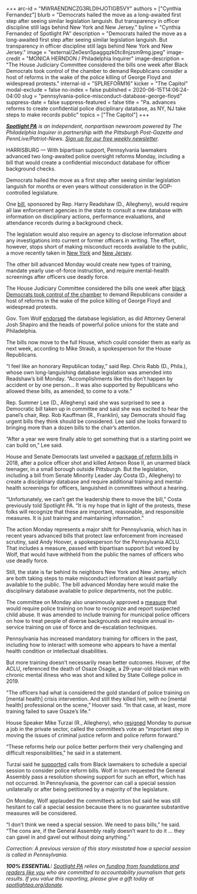 +++
arc-id = "MWRAENDNCZG3RLDIHJOTIGB5VY"
authors = ["Cynthia Fernandez"]
blurb = "Democrats hailed the move as a long-awaited first step after seeing similar legislation languish. But transparency in officer discipline still lags behind New York and New Jersey."
byline = "Cynthia Fernandez of Spotlight PA"
description = "Democrats hailed the move as a long-awaited first step after seeing similar legislation languish. But transparency in officer discipline still lags behind New York and New Jersey."
image = "external/2e0esn5paggqzk0tc8njzsm9mg.jpeg"
image-credit = "MONICA HERNDON / Philadelphia Inquirer"
image-description = "The House Judiciary Committee considered the bills one week after Black Democrats took control of the chamber to demand Republicans consider a host of reforms in the wake of the police killing of George Floyd and widespread protests."
internal-id = "SPLREFORM16"
kicker = "The Capitol"
modal-exclude = false
no-index = false
published = 2020-06-15T14:06:24-04:00
slug = "pennsylvania-police-misconduct-database-george-floyd"
suppress-date = false
suppress-featured = false
title = "Pa. advances reforms to create confidential police disciplinary database, as NY, NJ take steps to make records public"
topics = ["The Capitol"]
+++

<a href="https://www.spotlightpa.org/"><i><b>Spotlight PA</b></i></a><i> is an independent, nonpartisan newsroom powered by The Philadelphia Inquirer in partnership with the Pittsburgh Post-Gazette and PennLive/Patriot-News. </i><a href="https://www.spotlightpa.org/newsletters"><i>Sign up for our free weekly newsletter</i></a><i>.</i>

HARRISBURG — With bipartisan support, Pennsylvania lawmakers advanced two long-awaited police oversight reforms Monday, including a bill that would create a confidential misconduct database for officer background checks.

Democrats hailed the move as a first step after seeing similar legislation languish for months or even years without consideration in the GOP-controlled legislature.

One <a href="https://www.legis.state.pa.us/cfdocs/billInfo/billInfo.cfm?sYear=2019&sInd=0&body=H&type=B&bn=1841">bill</a>, sponsored by Rep. Harry Readshaw (D., Allegheny), would require all law enforcement agencies in the state to consult a new database with information on disciplinary actions, performance evaluations, and attendance records during a background check.

The legislation would also require an agency to disclose information about any investigations into current or former officers in writing. The effort, however, stops short of making misconduct records available to the public, a move recently taken in <a href="https://www.nbcnewyork.com/news/politics/cuomo-expected-to-sign-50-a-repeal-to-make-police-disciplinary-records-public/2458910/" target=_blank>New York</a> and <a href="https://www.inquirer.com/news/new-jersey-attorney-general-gurbir-grewal-police-violations-misconduct-reform-transparency-george-floyd-20200615.html" target=_blank>New Jersey</a>.

<script src="https://www.spotlightpa.org/embed.js" async></script><div data-spl-embed-version="1" data-spl-src="https://www.spotlightpa.org/embeds/donate/"></div>


The other bill advanced Monday would create new types of training, mandate yearly use-of-force instruction, and require mental-health screenings after officers use deadly force.

The House Judiciary Committee considered the bills one week after <a href="https://www.spotlightpa.org/news/2020/06/pennsylvania-george-floyd-protests-democrats-block-house-demand-action/" target=_blank>black Democrats took control of the chamber</a> to demand Republicans consider a host of reforms in the wake of the police killing of George Floyd and widespread protests.

Gov. Tom Wolf <a href="https://www.spotlightpa.org/news/2020/06/pennsylvania-state-police-watchdog-tom-wolf-reform-george-floyd/" target=_blank>endorsed</a> the database legislation, as did Attorney General Josh Shapiro and the heads of powerful police unions for the state and Philadelphia.

The bills now move to the full House, which could consider them as early as next week, according to Mike Straub, a spokesperson for the House Republicans.

“I feel like an honorary Republican today,” said Rep. Chris Rabb (D., Phila.), whose own long-languishing database legislation was amended into Readshaw’s bill Monday. “Accomplishments like this don’t happen by accident or by one person… It was also supported by Republicans who allowed these bills, as amended, to come to a vote.”

Rep. Summer Lee (D., Allegheny) said she was surprised to see a Democratic bill taken up in committee and said she was excited to hear the panel’s chair, Rep. Rob Kauffman (R., Franklin), say Democrats should flag urgent bills they think should be considered. Lee said she looks forward to bringing more than a dozen bills to the chair’s attention.

“After a year we were finally able to get something that is a starting point we can build on,” Lee said.

House and Senate Democrats last unveiled a <a href="https://web.archive.org/web/20221105112756/https://archive.theincline.com/2018/09/13/allegheny-county-lawmakers-unveil-police-oversight-training-bills/">package of reform bills</a> in 2018, after a police officer shot and killed Antwon Rose II, an unarmed black teenager, in a small borough outside Pittsburgh. But the legislation, including a bill from Senate Minority Leader Jay Costa (D., Allegheny) to create a disciplinary database and require additional training and mental-health screenings for officers, languished in committees without a hearing.

“Unfortunately, we can’t get the leadership there to move the bill,” Costa previously told Spotlight PA. “It is my hope that in light of the protests, these folks will recognize that these are important, reasonable, and responsible measures. It is just training and maintaining information.”

The action Monday represents a major shift for Pennsylvania, which has in recent years advanced bills that protect law enforcement from increased scrutiny, said Andy Hoover, a spokesperson for the Pennsylvania ACLU. That includes a measure, passed with bipartisan support but vetoed by Wolf, that would have withheld from the public the names of officers who use deadly force.

Still, the state is far behind its neighbors New York and New Jersey, which are both taking steps to make misconduct information at least partially available to the public. The bill advanced Monday here would make the disciplinary database available to police departments, not the public.

<script src="https://www.spotlightpa.org/embed.js" async></script><div data-spl-embed-version="1" data-spl-src="https://www.spotlightpa.org/embeds/newsletter/"></div>


The committee on Monday also unanimously approved a <a href="https://www.legis.state.pa.us/cfdocs/billInfo/billInfo.cfm?sYear=2019&sInd=0&body=H&type=B&bn=1910">measure</a> that would require police training on how to recognize and report suspected child abuse. It was amended to include training for municipal police officers on how to treat people of diverse backgrounds and require annual in-service training on use of force and de-escalation techniques.

Pennsylvania has increased mandatory training for officers in the past, including how to interact with someone who appears to have a mental health condition or intellectual disabilities.

But more training doesn’t necessarily mean better outcomes. Hoover, of the ACLU, referenced the death of Osaze Osagie, a 29-year-old black man with chronic mental illness who was shot and killed by State College police in 2019.

"The officers had what is considered the gold standard of police training on [mental health] crisis intervention. And still they killed him, with no [mental health] professional on the scene,” Hoover said. “In that case, at least, more training failed to save Osaze’s life.”

House Speaker Mike Turzai (R., Allegheny), who <a href="https://www.spotlightpa.org/news/2020/06/pennsylvania-mike-turzai-republican-speaker-resigns/" target=_blank>resigned</a> Monday to pursue a job in the private sector, called the committee’s vote an “important step in moving the issues of criminal justice reform and police reform forward.”

“These reforms help our police better perform their very challenging and difficult responsibilities," he said in a statement.

Turzai said he <a href="https://web.archive.org/web/20210524151443/http://repturzai.com/News/17577/Latest-News/Turzai-Asks-Governor-to-Call-Special-Session-on-Policing-and-Our-Communities/">supported</a> calls from Black lawmakers to schedule a special session to consider police reform bills. Wolf in turn requested the General Assembly pass a resolution showing support for such an effort, which has not occurred. In Pennsylvania, the governor can call a special session unilaterally or after being petitioned by a majority of the legislature.

On Monday, Wolf applauded the committee’s action but said he was still hesitant to call a special session because there is no guarantee substantive measures will be considered.

“I don’t think we need a special session. We need to pass bills,” he said. “The cons are, if the General Assembly really doesn’t want to do it … they can gavel in and gavel out without doing anything.”

<i>Correction: A previous version of this story misstated how a special session is called in Pennsylvania. </i>

<i><b>100% ESSENTIAL:</b></i> <a href="https://www.spotlightpa.org/"><i>Spotlight PA</i></a><i> relies on</i><a href="https://www.spotlightpa.org/support"><i> funding from foundations and readers like you</i></a><i> who are committed to accountability journalism that gets results. If you value this reporting, please give a gift today at </i><a href="http://spotlightpa.org/donate"><i>spotlightpa.org/donate</i></a><i>.</i>
